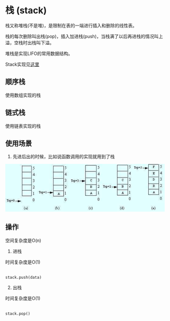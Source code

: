 # 栈 (stack)

栈又称堆栈(不是堆)，是限制在表的一端进行插入和删除的线性表。

栈的每次删除叫出栈(pop)，插入加进栈(push)，当栈满了以后再进栈的情况叫上溢，空栈时出栈叫下溢。

堆栈是实现LIFO的常用数据结构。

Stack实现见[这里](../example/stack.py)

## 顺序栈

使用数组实现的栈

## 链式栈

使用链表实现的栈

## 使用场景

1. 先进后出的时候，比如说函数调用的实现就用到了栈

![stack](../images/stack.jpg)

## 操作

空间复杂度是O(n)

1. 进栈

时间复杂度是O(1)

```

stack.push(data)

```

2. 出栈

时间复杂度是O(1)

```

stack.pop()

```

## 


